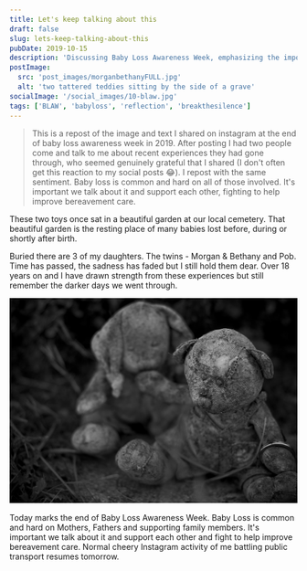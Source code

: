 ```yaml
---
title: Let's keep talking about this
draft: false
slug: lets-keep-talking-about-this
pubDate: 2019-10-15
description: 'Discussing Baby Loss Awareness Week, emphasizing the importance of breaking the silence and sharing personal stories.'
postImage:
  src: 'post_images/morganbethanyFULL.jpg'
  alt: 'two tattered teddies sitting by the side of a grave'
socialImage: '/social_images/10-blaw.jpg'
tags: ['BLAW', 'babyloss', 'reflection', 'breakthesilence']
---
```


> This is a repost of the image and text I shared on instagram at the end of baby loss awareness week in 2019. After posting I had two people come and talk to me about recent experiences they had gone through, who seemed genuinely grateful that I shared (I don't often get this reaction to my social posts 😂). I repost with the same sentiment. Baby loss is common and hard on all of those involved. It's important we talk about it and support each other, fighting to help improve bereavement care.

These two toys once sat in a beautiful garden at our local cemetery. That beautiful garden is the resting place of many babies lost before, during or shortly after birth.

Buried there are 3 of my daughters. The twins - Morgan & Bethany and Pob. Time has passed, the sadness has faded but I still hold them dear. Over 18 years on and I have drawn strength from these experiences but still remember the darker days we went through.

![morgan and Bethany](post_images/morganbethanyFULL.jpg)

Today marks the end of Baby Loss Awareness Week. Baby Loss is common and hard on Mothers, Fathers and supporting family members. It's important we talk about it and support each other and fight to help improve bereavement care.
Normal cheery Instagram activity of me battling public transport resumes tomorrow.
